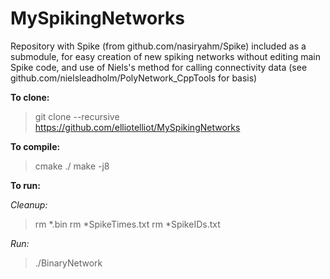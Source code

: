 # MySpikingNetworks

Repository with Spike \(from github.com/nasiryahm/Spike\) included as a submodule, for easy creation of new spiking networks without editing main Spike code, and use of Niels\'s method for calling connectivity data \(see github.com/nielsleadholm/PolyNetwork_CppTools for basis\)


**To clone:**

>git clone --recursive https://github.com/elliotelliot/MySpikingNetworks


**To compile:**

>cmake ./
>make -j8


**To run:**

*Cleanup:*

>rm \*.bin
>rm \*SpikeTimes.txt
>rm \*SpikeIDs.txt

*Run:*

>./BinaryNetwork

